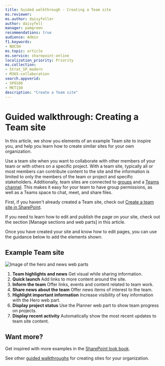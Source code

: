 ```yaml
---
title: Guided walkthrough - Creating a Team site
ms.reviewer: 
ms.author: daisyfeller
author: daisyfell
manager: pamgreen
recommendations: true
audience: Admin
f1.keywords:
- NOCSH
ms.topic: article
ms.service: sharepoint-online
localization_priority: Priority
ms.collection:  
- Strat_SP_modern
- M365-collaboration
search.appverid:
- SPO160
- MET150
description: "Create a Team site"
---
```


# Guided walkthrough: Creating a Team site

In this article, we show you elements of an example Team site to inspire you, and help you learn how to create similar sites for your own organization.

Use a team site when you want to collaborate with other members of your team or with others on a specific project. With a team site, typically all or most members can contribute content to the site and the information is limited to only the members of the team or project and specific stakeholders. Additionally, team sites are connected to [groups](https://support.microsoft.com/office/learn-about-microsoft-365-groups-b565caa1-5c40-40ef-9915-60fdb2d97fa2) and a [Teams channel](https://support.microsoft.com/office/video-what-is-microsoft-teams-422bf3aa-9ae8-46f1-83a2-e65720e1a34d). This makes it easy for your team to have group permissions, as well as a Teams space to chat, meet, and share files.

First, if you haven't already created a Team site, check out [Create a team site in SharePoint](https://support.microsoft.com/office/create-a-team-site-in-sharepoint-ef10c1e7-15f3-42a3-98aa-b5972711777d).

If you need to learn how to edit and publish the page on your site, check out the section [Manage sections and web parts] <!-- daisy bookmark--> in this article.

Once you have created your site and know how to edit pages, you can use the guidance below to add the elements shown.

## Example Team site

![Image of the hero and news web parts](media/gw-team/gw-team-1-123)

1. **Team highlights and news** Get visual while sharing information. <!--learn how-->
2. **Quick launch** Add links to more content around the site.
3. **Inform the team** Offer links, events and content related to team work.
4. **Share news about the team** Offer news items of interest to the team.
5. **Highlight important information** Increase visibility of key information with the Hero web part.
6. **Display project status** Use the Planner web part to show team progress on projects.
7. **Display recent activity** Automatically show the most recent updates to team site content.

<!-- daisy you stopped here-->

## Want more?

Get inspired with more examples in the [SharePoint look book](https://sharepointlookbook.azurewebsites.net/).

See other [guided walkthroughs](https://support.microsoft.com/office/guided-walkthroughs-creating-sites-for-your-organization-7cc52ac9-394e-417e-85fe-33070e0cd13c?ui=en-us&rs=en-us&ad=us) for creating sties for your organization.
